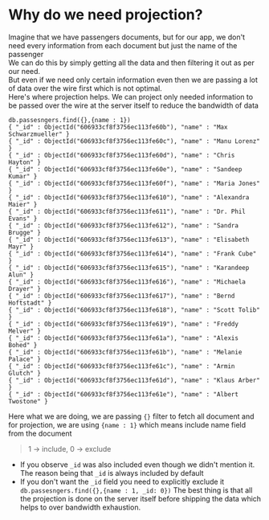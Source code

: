 # Why do we need projection?
Imagine that we have passengers documents, but for our app, we don't need every information from each document but just the name of the passenger\
We can do this by simply getting all the data and then filtering it out as per our need.\
But even if we need only certain information even then we are passing a lot of data over the wire first which is not optimal.\
Here's where projection helps. We can project only needed information to be passed over the wire at the server itself to reduce the bandwidth of data

```
db.passesngers.find({},{name : 1})
{ "_id" : ObjectId("606933cf8f3756ec113fe60b"), "name" : "Max Schwarzmueller" }
{ "_id" : ObjectId("606933cf8f3756ec113fe60c"), "name" : "Manu Lorenz" }
{ "_id" : ObjectId("606933cf8f3756ec113fe60d"), "name" : "Chris Hayton" }
{ "_id" : ObjectId("606933cf8f3756ec113fe60e"), "name" : "Sandeep Kumar" }
{ "_id" : ObjectId("606933cf8f3756ec113fe60f"), "name" : "Maria Jones" }
{ "_id" : ObjectId("606933cf8f3756ec113fe610"), "name" : "Alexandra Maier" }
{ "_id" : ObjectId("606933cf8f3756ec113fe611"), "name" : "Dr. Phil Evans" }
{ "_id" : ObjectId("606933cf8f3756ec113fe612"), "name" : "Sandra Brugge" }
{ "_id" : ObjectId("606933cf8f3756ec113fe613"), "name" : "Elisabeth Mayr" }
{ "_id" : ObjectId("606933cf8f3756ec113fe614"), "name" : "Frank Cube" }
{ "_id" : ObjectId("606933cf8f3756ec113fe615"), "name" : "Karandeep Alun" }
{ "_id" : ObjectId("606933cf8f3756ec113fe616"), "name" : "Michaela Drayer" }
{ "_id" : ObjectId("606933cf8f3756ec113fe617"), "name" : "Bernd Hoftstadt" }
{ "_id" : ObjectId("606933cf8f3756ec113fe618"), "name" : "Scott Tolib" }
{ "_id" : ObjectId("606933cf8f3756ec113fe619"), "name" : "Freddy Melver" }
{ "_id" : ObjectId("606933cf8f3756ec113fe61a"), "name" : "Alexis Bohed" }
{ "_id" : ObjectId("606933cf8f3756ec113fe61b"), "name" : "Melanie Palace" }
{ "_id" : ObjectId("606933cf8f3756ec113fe61c"), "name" : "Armin Glutch" }
{ "_id" : ObjectId("606933cf8f3756ec113fe61d"), "name" : "Klaus Arber" }
{ "_id" : ObjectId("606933cf8f3756ec113fe61e"), "name" : "Albert Twostone" }
```
Here what we are doing, we are passing `{}` filter to fetch all document and for projection, we are using `{name : 1}` which means include name field from the document
> 1 -> include, 0 -> exclude
* If you observe `_id` was also included even though we didn't mention it. The reason being that `_id` is always included by default
* If you don't want the `_id` field you need to explicitly exclude it
`db.passesngers.find({},{name : 1, _id: 0})`
The best thing is that all the projection is done on the server itself before shipping the data which helps to over bandwidth exhaustion.